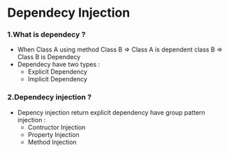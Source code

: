 # Dependecy Injection 
### 1.What is dependecy ? 
 - When Class A using method Class B => Class A is dependent class B => Class B is Dependecy  
 - Dependecy have two types : 
   - Explicit Dependency 
   - Implicit Dependency 
### 2.Dependecy injection ?
- Depency injection return explicit dependency have group pattern injection : 
  - Contructor Injection
  - Property Injection
  - Method Injection